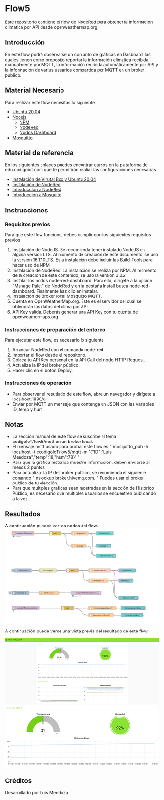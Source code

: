 # Flow5

Este repositorio contiene el flow de NodeRed para obtener la informacion climatica por API desde openweathermap.org

## Introducción

En este flow podrá observarse un conjunto de gráficas en Dasboard, las cuales tienen como proposito reportar la información climática recibida manualmente por MQTT, la información recibida automáticamente por API y la información de varius usuarios compartida por MQTT en un broker publico.

## Material Necesario

Para realizar este flow necesitas lo siguiente
 - [Ubuntu 20.04](https://releases.ubuntu.com/20.04/)
 - [Nodejs](https://nodejs.org/es/)
    - [NPM](https://www.npmjs.com/)
    - [NodeRed](https://nodered.org/docs/getting-started/local)
    - [Nodos Dashboard](https://flows.nodered.org/node/node-red-dashboard)
- [Mosquitto](https://mosquitto.org/)

## Material de referencia 

En los siguientes enlaces puedes encontrar cursos en la plataforma de edu.codigoiot.com que te permitirán realiar las configuraciones necesarias

 - [Instalación de Virutal Box y Ubuntu 20.04](https://edu.codigoiot.com/course/view.php?id=812)
 - [Instalación de NodeRed](https://edu.codigoiot.com/course/view.php?id=817)
 - [Introducción a NodeRed](https://edu.codigoiot.com/course/view.php?id=278)
 - [Introducción a Mosquito](https://edu.codigoiot.com/course/view.php?id=851)
 
## Instrucciones

### Requisitos previos
Para que este flow funcione, debes cumplir con los siguientes requisitos previos

1. Instalación de NodeJS. Se recomienda tener instalado NodeJS en alguna versión LTS. Al momento de creación de este documento, se usó la versión 16.17.0LTS. Esta instalación debe incluir las Build-Tools para hacer uso de NPM
2. Instalación de NodeRed. La instalación se realiza por NPM. Al momento de la creación de este contenido, se usó la versión 3.0.2
3. Instalar los nodos node-red-dashboard. Para ello, dirigete a la opcion "Manage Palet" de NodeRed y en la pestaña Install busca node-red-dashboard. Finalmente haz clic en instalar.
4. Instalación de Broker local Mosquitto MQTT.
5. Cuenta en OpenWeatherMap.org. Este es el servidor del cual se obtendrán los datos del clima por API
6. API Key valida. Deberás generar una API Key con tu cuenta de openweathermaps.org

### Instrucciones de preparación del entorno

Para ejecutar este flow, es necesario lo siguiente

1. Arrancar NodeRed con el comando node-red
2. Importar el flow desde el repositorio.
3. Coloca tu API Key personal en la API Call del nodo HTTP Request.
4. Actualiza la IP del broker público.
5. Hacer clic en el boton Deploy.

### Instrucciones de operación

* Para observar el resutlado de este flow, abre un navegador y dirígete a localhost:1880/ui
* Enviar por MQTT un mensaje que contenga un JSON con las variables ID, temp y hum

## Notas

* La sección manual de este flow se suscribe al tema codigoIoT/fow5/mqtt en un broker local.
* El mensaje mqtt usado para probar este flow es " mosquitto_pub -h localhost -t ccodigoIoT/fow5/mqtt -m '{"ID":"Luis Mendoza","temp":18,"hum":78}' "
* Para que la gráfica historica muestre información, deben enviarse al menos 2 puntos
* Para actualizar la IP del broker publico, se recomienda el siguiente comando " nslookup broker.hivemq.com. " Puedes usar el broker publico de tu elección.
* Para que multiples graficas sean mostradas en la sección de Histórico Público, es necesario que multiples usuarios se encuentren publicando a la vez.

## Resultados

A continuación puedes ver los nodos del flow.
![](https://github.com/LuisMV02/Flow5/blob/main/Screenshot%20from%202022-09-05%2010-20-20.png)

A continuación puede verse una vista previa del resultado de este flow.

![](https://github.com/LuisMV02/Flow5/blob/main/Screenshot%20from%202022-09-05%2010-25-19.png)
![](https://github.com/LuisMV02/Flow5/blob/main/Screenshot%20from%202022-09-05%2010-26-26.png)

## Créditos

Desarrollado por Luis Mendoza